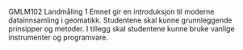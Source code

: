 GMLM102 Landmåling 1
Emnet gir en introduksjon til moderne datainnsamling i geomatikk. Studentene skal kunne grunnleggende prinsipper og metoder.
I tillegg skal studentene kunne bruke vanlige instrumenter og programvare.
